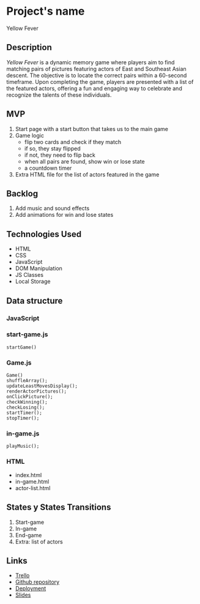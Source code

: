 # Project's name
Yellow Fever

## Description
*Yellow Fever* is a dynamic memory game where players aim to find matching pairs of pictures featuring actors of East and Southeast Asian descent. The objective is to locate the correct pairs within a 60-second timeframe. Upon completing the game, players are presented with a list of the featured actors, offering a fun and engaging way to celebrate and recognize the talents of these individuals.

## MVP
1. Start page with a start button that takes us to the main game
2. Game logic 
    - flip two cards and check if they match
    - if so, they stay flipped
    - if not, they need to flip back
    - when all pairs are found, show win or lose state
    - a countdown timer
3. Extra HTML file for the list of actors featured in the game

## Backlog
1. Add music and sound effects
2. Add animations for win and lose states

## Technologies Used
- HTML
- CSS
- JavaScript
- DOM Manipulation
- JS Classes
- Local Storage

## Data structure
### JavaScript
### start-game.js
`startGame()`

### Game.js
```
Game()
shuffleArray();
updateLeastMovesDisplay();
renderActorPictures();
onClickPicture();
checkWinning();
checkLosing();
startTimer();
stopTimer();
```

### in-game.js
```
playMusic();
```

### HTML
- index.html
- in-game.html
- actor-list.html

## States y States Transitions
1. Start-game
2. In-game
3. End-game
4. Extra: list of actors

## Links

- [Trello](https://trello.com/invite/b/kgMiQyBu/ATTI294588c0bb9a076ce9c7072a9d5359881A7AF2F5/yellow-fever)
- [Github repository](https://github.com/TinyjoyTW/Yellow-Fever)
- [Deployment](tinyjoytw.github.io/Yellow-Fever/)
- [Slides](https://docs.google.com/presentation/d/1XPszkLsdW7hwcN66kTH8ftCWKNXktcbyVoTxSJLVgsM/edit?usp=sharing)